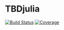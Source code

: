 # TBDjulia

[![Build Status](https://github.com/kasprzakewa/TBDjulia.jl/actions/workflows/CI.yml/badge.svg?branch=main)](https://github.com/kasprzakewa/TBDjulia.jl/actions/workflows/CI.yml?query=branch%3Amain)
[![Coverage](https://codecov.io/gh/kasprzakewa/TBDjulia.jl/branch/main/graph/badge.svg)](https://codecov.io/gh/kasprzakewa/TBDjulia.jl)
